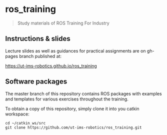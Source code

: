 # ros\_training
>Study materials of ROS Training For Industry

## Instructions & slides
Lecture slides as well as guidances for practical assignments are on gh-pages branch published at:

<https://ut-ims-robotics.github.io/ros_training>

## Software packages
The master branch of this repository contains ROS packages with examples and templates for various exercises throughout the training.

To obtain a copy of this repository, simply clone it into you catkin workspace:
```
cd ~/catkin_ws/src
git clone https://github.com/ut-ims-robotics/ros_training.git
```
